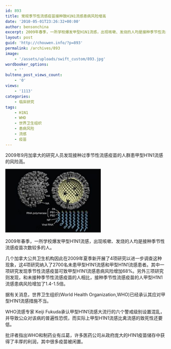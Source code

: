 ```yaml
---
id: 893
title: 常规季节性流感疫苗接种致H1N1流感患病风险增高
date: '2010-05-01T23:26:32+00:00'
author: bensonchina
excerpt: 2009年春季，一所学校爆发甲型H1N1流感，出现咳嗽、发烧的人均是接种季节性流感疫苗次数较多的人。几个加拿大公共卫生机构因此在2009年夏季新开展了4项研究以进一步调查这种现象，这4项研究纳入了2700名未患甲型H1N1流感和甲型H1N1流感患者。其中一项研究发现季节性流感疫
layout: post
guid: 'http://chouwen.info/?p=893'
permalink: /archives/893
image:
    - '/assets/uploads/swift_custom/893.jpg'
wordbooker_options:
    - ''
bulteno_post_views_count:
    - '0'
views:
    - '1113'
categories:
    - 临床研究
tags:
    - H1N1
    - WHO
    - 世界卫生组织
    - 患病风险
    - 流感
    - 疫苗
---
```


2009年9月加拿大的研究人员发现接种过季节性流感疫苗的人群患甲型H1N1流感的风险高。

![](/assets/uploads/2010/05/4568528290_dcc61c4cbf-300x200.jpg)

2009年春季，一所学校爆发甲型H1N1流感，出现咳嗽、发烧的人均是接种季节性流感疫苗次数较多的人。

几个加拿大公共卫生机构因此在2009年夏季新开展了4项研究以进一步调查这种现象，这4项研究纳入了2700名未患甲型H1N1流感和甲型H1N1流感患者。其中一项研究发现季节性流感疫苗可致甲型H1N1流感患病风险增加68%。另外三项研究则发现，和未接种季节性流感疫苗的人相比，接种季节性流感疫苗的人甲型H1N1流感患病风险增加了1.4-1.5倍。

据有关消息，世界卫生组织(World Health Organization,WHO)已经承认其应对甲型H1N1流感措施不当。

WHO流感专家 Keiji Fukuda承认甲型H1N1流感大流行的六个警戒级别设置混乱，并导致公众对该病的普遍性恐慌，而实际上甲型H1N1流感比禽流感的致死性还要低。

批评者指出WHO和制药业有瓜葛，许多医药公司从政府庞大的H1N1疫苗储存中获得了丰厚的利润，其中很多疫苗被闲置。